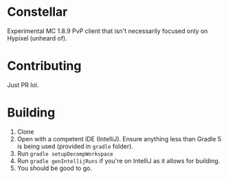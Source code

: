 # Constellar
Experimental MC 1.8.9 PvP client that isn't necessarily focused only on Hypixel (unheard of).

# Contributing
Just PR lol.

# Building
1. Clone
2. Open with a competent IDE (IntelliJ). Ensure anything less than Gradle 5 is being used (provided in `gradle` folder).
3. Run `gradle setupDecompWorkspace`
4. Run `gradle genIntellijRuns` if you're on IntelliJ as it allows for building.
5. You should be good to go.